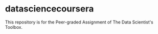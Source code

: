 # datasciencecoursera
This repository is for the Peer-graded Assignment of The Data Scientist's Toolbox.
